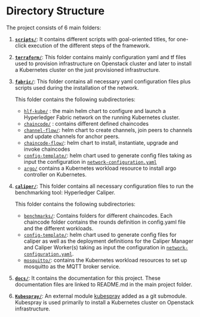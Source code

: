 # **Directory Structure**

The project consists of 6 main folders:

1.  **[`scripts/`](../scripts)**: It contains different scripts with goal-oriented titles, for one-click execution of the different steps of the framework.

2.  **[`terraform/`](../terraform)**: This folder contains mainly configuration yaml and tf files used to provision infrastructure on Openstack cluster and later to install a Kubernetes cluster on the just provisioned infrastructure.

3.  **[`fabric/`](../fabric)**: This folder contains all necessary yaml configuration files plus scripts used during the installation of the network.

    This folder contains the following subdirectories:

    - [`hlf-kube/`](../fabric/hlf-kube) : the main helm chart to configure and launch a Hyperledger Fabric network on the running Kubernetes cluster.
    - [`chaincode/`](../fabric/chaincode) : contains different defined chaincodes
    - [`channel-flow/`](../fabric/channel-flow): helm chart to create channels, join peers to channels and update channels for anchor peers.
    - [`chaincode-flow/`](../fabric/chaincode-flow): helm chart to install, instantiate, upgrade and invoke chaincodes
    - [`config-template/`](../fabric/config-template): helm chart used to generate config files taking as input the configuration in [`network-configuration.yaml`](../fabric/network-configuration.yaml)
    - [`argo/`](../fabric/argo) contains a Kubernetes workload resource to install argo controller on Kubernetes.

4.  **[`caliper/`](../caliper)**: This folder contains all necessary configuration files to run the benchmarking tool: Hyperledger Caliper.

    This folder contains the following subdirectories:

    - [`benchmarks/`](../caliper/benchmarks): Contains folders for different chaincodes. Each chaincode folder contains the rounds definition in config.yaml file and the different workloads.
    - [`config-template/`](../caliper/config-template): helm chart used to generate config files for caliper as well as the deployment definitions for the Caliper Manager and Caliper Worker(s) taking as input the configuration in [`network-configuration.yaml`](../fabric/network-configuration.yaml).
    - [`mosquitto/`](../caliper/mosquitto): contains the Kubernetes workload resources to set up mosquitto as the MQTT broker service.

5.  **[`docs/`](../docs)**: It contains the documentation for this project. These documentation files are linked to README.md in the main project folder.

6.  **[`Kubespray/`](../kubespray)**: An external module [kubespray](https://github.com/kubernetes-sigs/kubespray) added as a git submodule. Kubespray is used primarily to install a Kubernetes cluster on Openstack infrastructure.

